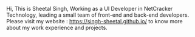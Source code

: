 Hi, This is Sheetal Singh, Working as a UI Developer in NetCracker Technology, leading a small team of front-end and back-end developers. Please visit my website : https://singh-sheetal.github.io/ to know more about my work experience and projects.

<!---
singh-sheetal/singh-sheetal is a ✨ special ✨ repository because its `README.md` (this file) appears on your GitHub profile.
You can click the Preview link to take a look at your changes.
--->
